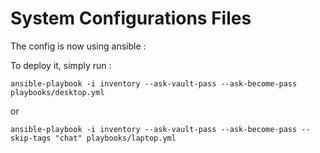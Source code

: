 # System Configurations Files

The config is now using ansible :

To deploy it, simply run :

`ansible-playbook -i inventory --ask-vault-pass --ask-become-pass playbooks/desktop.yml`

or 

`ansible-playbook -i inventory --ask-vault-pass --ask-become-pass --skip-tags "chat" playbooks/laptop.yml`
